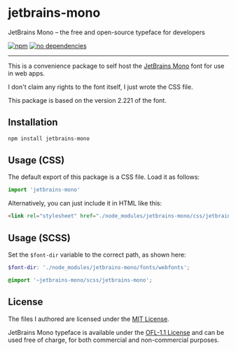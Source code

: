 jetbrains-mono
===

JetBrains Mono – the free and open-source typeface for developers

[![npm][jetbrains-npm-badge]][jetbrains-npm-url]
[![no dependencies][jetbrains-dependencies-badge]][jetbrains-dependencies-url]

---

This is a convenience package to self host the [JetBrains Mono][jetbrains-site] font for use in web apps.

I don't claim any rights to the font itself, I just wrote the CSS file.

This package is based on the version 2.221 of the font.

Installation
---

```sh
npm install jetbrains-mono
```

Usage (CSS)
---

The default export of this package is a CSS file. Load it as follows:

```js
import 'jetbrains-mono'
```

Alternatively, you can just include it in HTML like this:

```html
<link rel="stylesheet" href="./node_modules/jetbrains-mono/css/jetbrains-mono.css">
```

Usage (SCSS)
---

Set the `$font-dir` variable to the correct path, as shown here:

```scss
$font-dir: './node_modules/jetbrains-mono/fonts/webfonts';

@import '~jetbrains-mono/scss/jetbrains-mono';
```

License
---

The files I authored are licensed under the [MIT License][license].

JetBrains Mono typeface is available under the [OFL-1.1 License][font-license] and can be used free of charge, for both commercial and non-commercial purposes.

[jetbrains-npm-badge]: https://img.shields.io/npm/v/jetbrains-mono.svg?style=flat
[jetbrains-npm-url]: https://www.npmjs.com/package/jetbrains-mono
[jetbrains-dependencies-badge]: https://img.shields.io/librariesio/release/npm/jetbrains-mono?style=flat
[jetbrains-dependencies-url]: https://www.npmjs.com/package/jetbrains-mono?activeTab=dependencies
[jetbrains-site]: https://jetbrains.com/mono
[license]: https://github.com/mvasilkov/jetbrains-mono/blob/master/LICENSE
[font-license]: https://github.com/JetBrains/JetBrainsMono/blob/master/LICENSE
